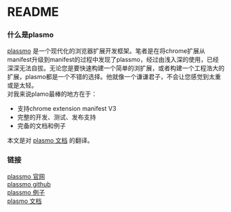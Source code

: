 # README

### 什么是plasmo

[plassmo](https://www.plasmo.com/) 是一个现代化的浏览器扩展开发框架。笔者是在将chrome扩展从manifest升级到manifest的过程中发现了plassmo，经过由浅入深的使用，已经深深无法自拔。无论您是要快速构建一个简单的浏扩展，或者构建一个工程浩大的扩展，plasmo都是一个不错的选择。他就像一个谦谦君子，不会让您感觉到太重或是太轻。\
对我来说plamo最棒的地方在于：

* 支持chrome extension manifest V3
* 完整的开发、测试、发布支持
* 完备的文档和例子

本文是对 [plasmo 文档](https://docs.plasmo.com/) 的翻译。

### 链接

[plassmo 官网](https://www.plasmo.com/)\
[plassmo github](https://github.com/PlasmoHQ/plasmo)\
[plassmo 例子](https://github.com/PlasmoHQ/examples)\
[plasmo 文档](https://docs.plasmo.com/)
